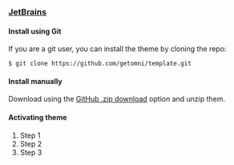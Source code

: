 ### [JetBrains](https://www.jetbrains.com)

#### Install using Git

If you are a git user, you can install the theme by cloning the repo:

    $ git clone https://github.com/getomni/template.git

#### Install manually

Download using the [GitHub .zip download](https://github.com/getomni/template/archive/main.zip) option and unzip them.

#### Activating theme

1. Step 1
2. Step 2
3. Step 3
